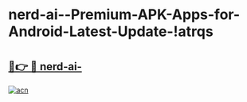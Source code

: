 # nerd-ai--Premium-APK-Apps-for-Android-Latest-Update-!atrqs

# <h2><a href="https://7ucona.esa.edu.pl?title=nerd-ai-&ref=atrqs">🔗👉 🔴 nerd-ai-</a></h2>

[![acn](https://github.com/user-attachments/assets/0f9c940e-d8b0-45ae-aac7-cd30a18b3e1c)](https://7ucona.esa.edu.pl?title=nerd-ai-&ref=atrqs)


